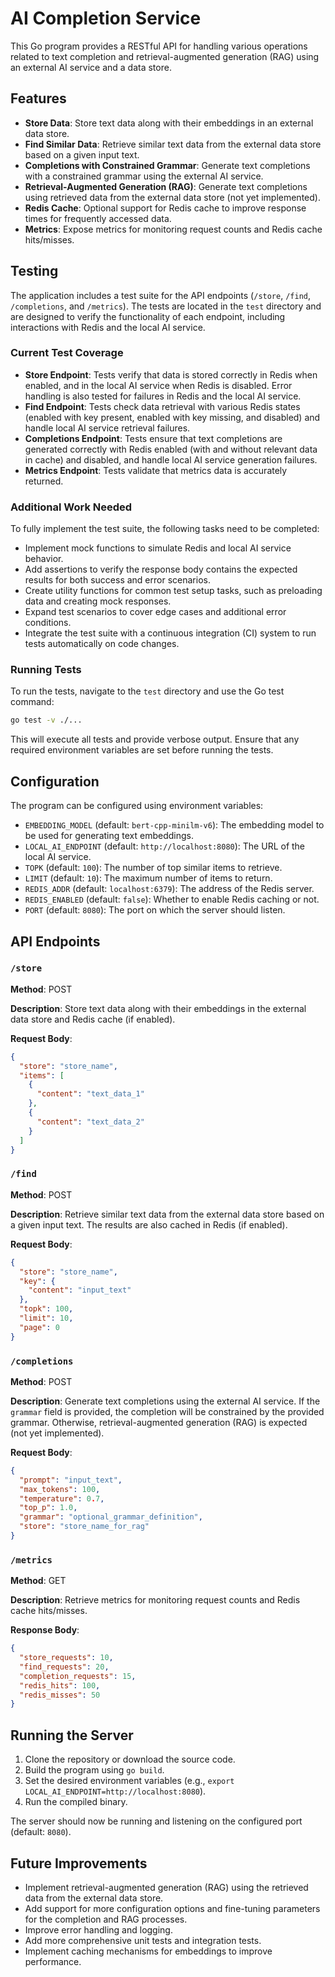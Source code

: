 # AI Completion Service

This Go program provides a RESTful API for handling various operations related to text completion and retrieval-augmented generation (RAG) using an external AI service and a data store.

## Features

- **Store Data**: Store text data along with their embeddings in an external data store.
- **Find Similar Data**: Retrieve similar text data from the external data store based on a given input text.
- **Completions with Constrained Grammar**: Generate text completions with a constrained grammar using the external AI service.
- **Retrieval-Augmented Generation (RAG)**: Generate text completions using retrieved data from the external data store (not yet implemented).
- **Redis Cache**: Optional support for Redis cache to improve response times for frequently accessed data.
- **Metrics**: Expose metrics for monitoring request counts and Redis cache hits/misses.

## Testing

The application includes a test suite for the API endpoints (`/store`, `/find`, `/completions`, and `/metrics`). The tests are located in the `test` directory and are designed to verify the functionality of each endpoint, including interactions with Redis and the local AI service.

### Current Test Coverage

- **Store Endpoint**: Tests verify that data is stored correctly in Redis when enabled, and in the local AI service when Redis is disabled. Error handling is also tested for failures in Redis and the local AI service.
- **Find Endpoint**: Tests check data retrieval with various Redis states (enabled with key present, enabled with key missing, and disabled) and handle local AI service retrieval failures.
- **Completions Endpoint**: Tests ensure that text completions are generated correctly with Redis enabled (with and without relevant data in cache) and disabled, and handle local AI service generation failures.
- **Metrics Endpoint**: Tests validate that metrics data is accurately returned.

### Additional Work Needed

To fully implement the test suite, the following tasks need to be completed:

- Implement mock functions to simulate Redis and local AI service behavior.
- Add assertions to verify the response body contains the expected results for both success and error scenarios.
- Create utility functions for common test setup tasks, such as preloading data and creating mock responses.
- Expand test scenarios to cover edge cases and additional error conditions.
- Integrate the test suite with a continuous integration (CI) system to run tests automatically on code changes.

### Running Tests

To run the tests, navigate to the `test` directory and use the Go test command:

```sh
go test -v ./...
```

This will execute all tests and provide verbose output. Ensure that any required environment variables are set before running the tests.

## Configuration

The program can be configured using environment variables:

- `EMBEDDING_MODEL` (default: `bert-cpp-minilm-v6`): The embedding model to be used for generating text embeddings.
- `LOCAL_AI_ENDPOINT` (default: `http://localhost:8080`): The URL of the local AI service.
- `TOPK` (default: `100`): The number of top similar items to retrieve.
- `LIMIT` (default: `10`): The maximum number of items to return.
- `REDIS_ADDR` (default: `localhost:6379`): The address of the Redis server.
- `REDIS_ENABLED` (default: `false`): Whether to enable Redis caching or not.
- `PORT` (default: `8080`): The port on which the server should listen.

## API Endpoints

### `/store`

**Method**: POST

**Description**: Store text data along with their embeddings in the external data store and Redis cache (if enabled).

**Request Body**:

```json
{
  "store": "store_name",
  "items": [
    {
      "content": "text_data_1"
    },
    {
      "content": "text_data_2"
    }
  ]
}
```

### `/find`

**Method**: POST

**Description**: Retrieve similar text data from the external data store based on a given input text. The results are also cached in Redis (if enabled).

**Request Body**:

```json
{
  "store": "store_name",
  "key": {
    "content": "input_text"
  },
  "topk": 100,
  "limit": 10,
  "page": 0
}
```

### `/completions`

**Method**: POST

**Description**: Generate text completions using the external AI service. If the `grammar` field is provided, the completion will be constrained by the provided grammar. Otherwise, retrieval-augmented generation (RAG) is expected (not yet implemented).

**Request Body**:

```json
{
  "prompt": "input_text",
  "max_tokens": 100,
  "temperature": 0.7,
  "top_p": 1.0,
  "grammar": "optional_grammar_definition",
  "store": "store_name_for_rag"
}
```

### `/metrics`

**Method**: GET

**Description**: Retrieve metrics for monitoring request counts and Redis cache hits/misses.

**Response Body**:

```json
{
  "store_requests": 10,
  "find_requests": 20,
  "completion_requests": 15,
  "redis_hits": 100,
  "redis_misses": 50
}
```

## Running the Server

1. Clone the repository or download the source code.
2. Build the program using `go build`.
3. Set the desired environment variables (e.g., `export LOCAL_AI_ENDPOINT=http://localhost:8080`).
4. Run the compiled binary.

The server should now be running and listening on the configured port (default: `8080`).

## Future Improvements

- Implement retrieval-augmented generation (RAG) using the retrieved data from the external data store.
- Add support for more configuration options and fine-tuning parameters for the completion and RAG processes.
- Improve error handling and logging.
- Add more comprehensive unit tests and integration tests.
- Implement caching mechanisms for embeddings to improve performance.
